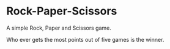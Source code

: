 # Rock-Paper-Scissors

A simple Rock, Paper and Scissors game.

Who ever gets the most points out of five games is the winner.
